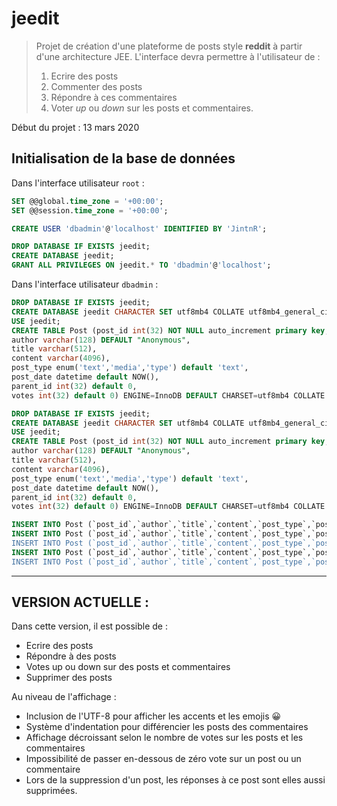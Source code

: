 # jeedit

> Projet de création d'une plateforme de posts style **reddit** à partir d'une architecture JEE.
> L'interface devra permettre à l'utilisateur de :
> 1. Ecrire des posts
> 2. Commenter des posts
> 3. Répondre à ces commentaires
> 4. Voter _up_ ou _down_ sur les posts et commentaires.

Début du projet : 13 mars 2020



## Initialisation de la base de données

Dans l'interface utilisateur `root` :
```sql
SET @@global.time_zone = '+00:00';
SET @@session.time_zone = '+00:00';

CREATE USER 'dbadmin'@'localhost' IDENTIFIED BY 'JintnR';

DROP DATABASE IF EXISTS jeedit;
CREATE DATABASE jeedit; 
GRANT ALL PRIVILEGES ON jeedit.* TO 'dbadmin'@'localhost';
```

Dans l'interface utilisateur `dbadmin` :
```sql
DROP DATABASE IF EXISTS jeedit;
CREATE DATABASE jeedit CHARACTER SET utf8mb4 COLLATE utf8mb4_general_ci;
USE jeedit;
CREATE TABLE Post (post_id int(32) NOT NULL auto_increment primary key, 
author varchar(128) DEFAULT "Anonymous", 
title varchar(512),
content varchar(4096),
post_type enum('text','media','type') default 'text', 
post_date datetime default NOW(),
parent_id int(32) default 0,
votes int(32) default 0) ENGINE=InnoDB DEFAULT CHARSET=utf8mb4 COLLATE utf8mb4_general_ci;

DROP DATABASE IF EXISTS jeedit;
CREATE DATABASE jeedit CHARACTER SET utf8mb4 COLLATE utf8mb4_general_ci;
USE jeedit;
CREATE TABLE Post (post_id int(32) NOT NULL auto_increment primary key, 
author varchar(128) DEFAULT "Anonymous", 
title varchar(512),
content varchar(4096),
post_type enum('text','media','type') default 'text', 
post_date datetime default NOW(),
parent_id int(32) default 0,
votes int(32) default 0) ENGINE=InnoDB DEFAULT CHARSET=utf8mb4 COLLATE utf8mb4_general_ci;

INSERT INTO Post (`post_id`,`author`,`title`,`content`,`post_type`,`post_date`,`parent_id`,`votes`) VALUES (1,'Marion & Thomas','Bienvenue sur ce super site ! 🤩','Bon voilà, voici le premier post sur notre jeedit 🍵, j\'espère que ça marchera bien surtout les commentaires 🧾. \r\nPour le système de votes y\'a encore un peu de boulot mais on est sûr que ça va le faire 😅 (UPDATE : ça fonctionne !!! 🥳🎉)\r\nBonne visite ! 😄','text',NULL,0,23);
INSERT INTO Post (`post_id`,`author`,`title`,`content`,`post_type`,`post_date`,`parent_id`,`votes`) VALUES (2,'Anonymous',NULL,'bon par contre, quelques fonctionnalités manquent à l\'appel :','text',NULL,1,3);
INSERT INTO Post (`post_id`,`author`,`title`,`content`,`post_type`,`post_date`,`parent_id`,`votes`) VALUES (3,'Anonymous',NULL,'par exemple, on n\'a réussi qu\'à coder un étage de commentaire, bien qu\'on aurait voulu qu\'il y en ai un peu plus (on voulait exploiter un peu plus le parent_id), mais on n\'a pas trouvé d\'algorithme permettant de le faire efficacement à l\'aide des JSTL (pas de boucle while par exemple). ','text',NULL,1,1);
INSERT INTO Post (`post_id`,`author`,`title`,`content`,`post_type`,`post_date`,`parent_id`,`votes`) VALUES (4,'Anonymous',NULL,'on aurait également souhaité créer de réels utilisateurs plutôt que d\'utiliser des simples pseudos, cela nous aurait permis de limiter le nombre de votes, pour éviter qu\'il s\'agisse plus d\'une course au clic qu\'autre chose.','text',NULL,1,1);
INSERT INTO Post (`post_id`,`author`,`title`,`content`,`post_type`,`post_date`,`parent_id`,`votes`) VALUES (6,'Anonymous',NULL,'Enfin bref, bonne utilisation 😉','text',NULL,2,0);
```

---
## VERSION ACTUELLE :
Dans cette version, il est possible de :
* Ecrire des posts
* Répondre à des posts
* Votes up ou down sur des posts et commentaires
* Supprimer des posts

Au niveau de l'affichage : 
* Inclusion de l'UTF-8 pour afficher les accents et les emojis 😀
* Système d'indentation pour différencier les posts des commentaires
* Affichage décroissant selon le nombre de votes sur les posts et les commentaires
* Impossibilité de passer en-dessous de zéro vote sur un post ou un commentaire
* Lors de la suppression d'un post, les réponses à ce post sont elles aussi supprimées.